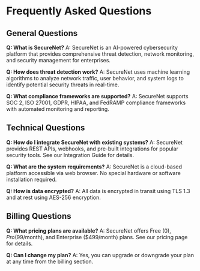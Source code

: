 # Frequently Asked Questions

## General Questions

**Q: What is SecureNet?**
A: SecureNet is an AI-powered cybersecurity platform that provides comprehensive threat detection, network monitoring, and security management for enterprises.

**Q: How does threat detection work?**
A: SecureNet uses machine learning algorithms to analyze network traffic, user behavior, and system logs to identify potential security threats in real-time.

**Q: What compliance frameworks are supported?**
A: SecureNet supports SOC 2, ISO 27001, GDPR, HIPAA, and FedRAMP compliance frameworks with automated monitoring and reporting.

## Technical Questions

**Q: How do I integrate SecureNet with existing systems?**
A: SecureNet provides REST APIs, webhooks, and pre-built integrations for popular security tools. See our Integration Guide for details.

**Q: What are the system requirements?**
A: SecureNet is a cloud-based platform accessible via web browser. No special hardware or software installation required.

**Q: How is data encrypted?**
A: All data is encrypted in transit using TLS 1.3 and at rest using AES-256 encryption.

## Billing Questions

**Q: What pricing plans are available?**
A: SecureNet offers Free ($0), Pro ($99/month), and Enterprise ($499/month) plans. See our pricing page for details.

**Q: Can I change my plan?**
A: Yes, you can upgrade or downgrade your plan at any time from the billing section.

